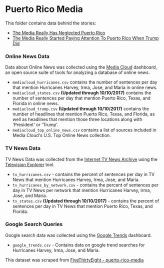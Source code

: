 # Puerto Rico Media

This folder contains data behind the stories:
* [The Media Really Has Neglected Puerto Rico](https://fivethirtyeight.com/features/the-media-really-has-neglected-puerto-rico/)
* [The Media Really Started Paying Attention To Puerto Rico When Trump Did](https://fivethirtyeight.com/features/the-media-really-started-paying-attention-to-puerto-rico-when-trump-did/)

### Online News Data

Data about Online News was collected using the [Media Cloud](https://mediacloud.org/) dashboard, an open source suite of tools for analyzing a database of online news.

* `mediacloud_hurricanes.csv` contains the number of sentences per day that mention Hurricanes Harvey, Irma, Jose, and Maria in online news.
* `mediacloud_states.csv` **(Updated through 10/10/2017)** contains the number of sentences per day that mention Puerto Rico, Texas, and Florida in online news.
* `mediacloud_trump.csv` **(Updated through 10/10/2017)** contains the number of headlines that mention Puerto Rico, Texas, and Florida, as well as headlines that mention those three locations along with 'President' or 'Trump'.
* `mediacloud_top_online_news.csv` contains a list of sources included in Media Cloud's U.S. Top Online News collection.


### TV News Data

TV News Data was collected from the [Internet TV News Archive](https://archive.org/details/tv) using the [Television Explorer](https://television.gdeltproject.org/cgi-bin/iatv_ftxtsearch/iatv_ftxtsearch) tool.

* `tv_hurricanes.csv` - contains the percent of sentences per day in TV News that mention Hurricanes Harvey, Irma, Jose, and Maria.
* `tv_hurricanes_by_network.csv` - contains the percent of sentences per day in TV News per network that mention Hurricanes Harvey, Irma, Jose, and Maria.
* `tv_states.csv` **(Updated through 10/10/2017)** - contains the percent of sentences per day in TV News that mention Puerto Rico, Texas, and Florida.

### Google Search Queries

Google search data was collected using the [Google Trends](https://trends.google.com/trends/) dashboard.

* `google_trends.csv` - Contains data on google trend searches for Hurricanes Harvey, Irma, Jose, and Maria.

This dataset was scraped from [FiveThirtyEight - puerto-rico-media](https://github.com/fivethirtyeight/data/tree/master/puerto-rico-media)